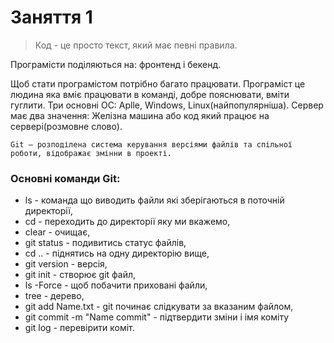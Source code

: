 # Заняття 1
> Код - це просто текст, який має певні правила.

Програмісти поділяються на: фронтенд і бекенд.

Щоб стати програмістом потрібно багато працювати.
Програміст це людина яка вміє працювати в команді, добре пояснювати, вміти гуглити.
Три основні ОС: Aplle, Windows, Linux(найпопулярніша).
Сервер має два значення: Желізна машина або код який працює на сервері(розмовне слово).
```
Git — розподілена система керування версіями файлів та спільної роботи, відображає змінни в проекті.
```
 
### Основні команди Git:
-  ls - команда що виводить файли які зберігаються в поточній директорії, 
- cd <path> - переходить до директорії яку ми вкажемо, 
- clear - очищає,
- git status - подивитись статус файлів,
- cd .. - піднятись на одну директорію вище, 
- git version - версія, 
- git init - створює git файл, 
- ls -Force - щоб побачити приховані файли, 
- tree - дерево,
- git add Name.txt - git починає слідкувати за вказаним файлом,
- git commit -m "Name commit" - підтвердити зміни і імя коміту
- git log - перевірити коміт.
